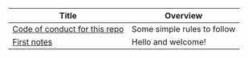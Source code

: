 <!-- prettier-ignore-start -->
<!-- start_toc -->
| Title | Overview |
|---|---|
| [Code of conduct for this repo](/getting-started/code-of-conduct.md#readme) | Some simple rules to follow |
| [First notes](/getting-started/first-notes.md#readme) | Hello and welcome! |
<!-- end_toc -->
<!-- prettier-ignore-end -->
